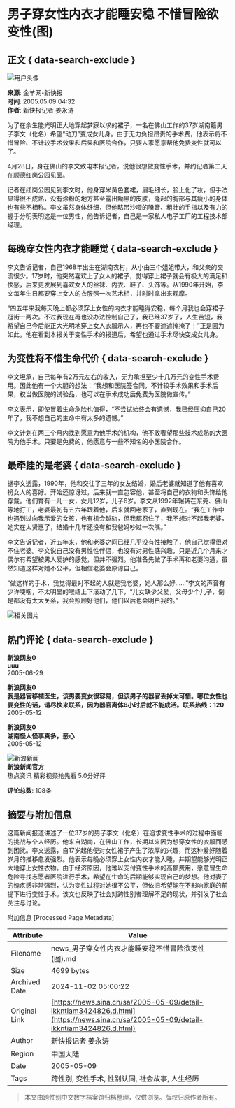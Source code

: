 # 男子穿女性内衣才能睡安稳 不惜冒险欲变性(图)

## 正文 { data-search-exclude }


![用户头像](//n.sinaimg.cn/default/622af858/20181010/default_avatar.jpg)

**来源**: 金羊网-新快报  
**时间**: 2005.05.09 04:32  
**作者**: 新快报记者 姜永涛

为了在余生能光明正大地穿起梦寐以求的裙子，一名在佛山工作的37岁湖南籍男子李文（化名）希望“动刀”变成女儿身。由于无力负担昂贵的手术费，他表示将不惜冒险、不计较手术效果和后果和医院合作，只要人家愿意帮他免费变性就可以了。

4月28日，身在佛山的李文致电本报记者，说他很想做变性手术，并约记者第二天在顺德红岗公园见面。

记者在红岗公园见到李文时，他身穿米黄色套裙，眉毛细长，脸上化了妆，但手法显得很不成熟，没有涂粉的地方甚至露出黝黑的皮肤，隆起的胸部与其瘦小的身体也有些不相称。李文虽然身体纤细，但他略带沙哑的嗓音、粗壮的手指以及有力的握手分明表明这是一位男性，他告诉记者，自己是一家私人电子工厂的工程技术部经理。

## 每晚穿女性内衣才能睡觉 { data-search-exclude }

李文告诉记者，自己1968年出生在湖南农村，从小由三个姐姐带大，和父亲的交流很少。17岁时，他突然喜欢上了女人的裙子，觉得穿上裙子就会有极大的满足和快感，后来更发展到喜欢女人的丝袜、内衣、鞋子、头饰等。从1990年开始，李文每年生日都要穿上女人的衣服照一次艺术相，并时时拿出来观摩。

“四五年来我每天晚上都必须穿上女性的内衣才能睡得安稳，每个月我也会穿裙子逛街一两次。不过我现在再也没办法控制自己了，我已经37岁了，人生苦短，我希望自己今后能正大光明地穿上女人衣服示人，再也不要遮遮掩掩了！”正是因为如此，他在看到本报关于变性手术的报道后，希望也通过手术尽快变成女儿身。

## 为变性将不惜生命代价 { data-search-exclude }

李文坦承，自己每年有2万元左右的收入，无力承担至少十几万元的变性手术费用。因此他有一个大胆的想法：“我想和医院签合同，不计较手术效果和手术后果，权当做医院的试验品，也可以在手术成功后免费为医院做宣传。”

李文表示，即使冒着生命危险也值得，“不尝试始终会有遗憾，我已经压抑自己20年了，我不想自己的生命中有太多的遗憾。”

李文计划在两三个月内找到愿意为他手术的机构，他不敢奢望那些技术成熟的大医院为他手术。只要是免费的，他愿意与一些不知名的小医院合作。

## 最牵挂的是老婆 { data-search-exclude }

据李文透露，1990年，他和交往了三年的女友结婚，婚后老婆就知道了他有喜欢扮女人的喜好。开始还惊讶过，后来就一直包容他，甚至将自己的衣物和头饰给他穿戴。他们育有一儿一女，女儿12岁，儿子6岁。李文从1992年辗转在东莞、佛山等地打工，老婆最初有五六年跟着他，后来就回老家了，直到现在。“我在工作中也遇到过向我示爱的女孩，也有机会越轨，但我都忍住了，我不想对不起我老婆，她实在太贤惠了，结婚十几年还没有和我爸妈吵过一次嘴。”

李文告诉记者，近五年来，他和老婆之间已经几乎没有性接触了，他自己觉得很对不住老婆。李文说自己没有男性性伴侣，也没有对男性感兴趣，只是近几个月来才偶尔有希望被男人爱护的感觉，但并不强烈。他准备先做了手术再和老婆沟通，虽然知道这样对她不公平，但相信老婆会原谅自己。

“做这样的手术，我觉得最对不起的人就是我老婆，她人那么好……”李文的声音有少许哽咽，不太明显的喉结上下滚动了几下，“儿女缺少父爱，父母少个儿子，倒是都没有太大关系，我会照顾好他们，他们以后也会明白我的。”

![相关图片](//n.sinaimg.cn/default/2fb77759/20151125/320X320.png)

## 热门评论 { data-search-exclude }

**新浪网友0**  
**uuu**  
2005-06-29

**新浪网友0**  
**我是器官移植医生，该男要变女很容易，但该男子的器官丢掉太可惜。哪位女性也要变性的话，请尽快来联系，因为器官离体6小时后就不能成活。联系热线：120**  
2005-05-12

**新浪网友0**  
**湖南怪人怪事真多，恶心**  
2005-05-12

![新浪新闻](https://n.sinaimg.cn/default/80905340/20200331/sinalogo.png)  
**新浪新闻官方**  
热点资讯 精彩视频抢先看 5.0分好评

**评论总数**: 108条

## 摘要与附加信息

<!-- tcd_abstract -->
这篇新闻报道讲述了一位37岁的男子李文（化名）在追求变性手术的过程中面临的挑战与个人经历。他来自湖南，在佛山工作，长期以来因为想穿女性的衣服而感到困扰。李文透露，自17岁起他便对女性裙子产生了浓厚的兴趣，而这种爱好随着岁月的推移愈发强烈。他表示每晚必须穿上女性内衣才能入睡，并期望能够光明正大地穿上女性衣物。由于经济原因，他难以支付变性手术的高额费用，愿意冒生命危险寻找志愿者医院进行手术，希望在生命的后期能够实现自己的梦想。他对妻子的愧疚感非常强烈，认为变性过程对她很不公平，但依旧希望能在不影响家庭的前提下进行变性手术。该文也反映了社会对跨性别者理解不足的现状，并引发了社会关注与讨论。
<!-- tcd_abstract_end -->

附加信息 [Processed Page Metadata]

| Attribute       | Value                                  |
|-----------------|----------------------------------------|
| Filename        | news_男子穿女性内衣才能睡安稳不惜冒险欲变性(图).md                             |
| Size            | 4699 bytes                           |
| Archived Date   | 2024-11-02 05:00:22                             |
| Original Link   | [https://news.sina.cn/sa/2005-05-09/detail-ikkntiam3424826.d.html](https://news.sina.cn/sa/2005-05-09/detail-ikkntiam3424826.d.html)                       |
| Author          | 新快报记者 姜永涛                               |
| Region          | 中国大陆                               |
| Date            | 2005-05-09                                 |
| Tags            | 跨性别, 变性手术, 性别认同, 社会故事, 人生经历                                 |
>
> 本文由跨性别中文数字档案馆归档整理，仅供浏览。版权归原作者所有。
>